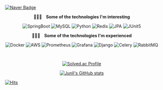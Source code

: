 <div>
  
  [![Naver Badge](https://img.shields.io/badge/Mail-00c73c?style=flat-square&logo=Naver&logoColor=white&link=mailto:bjo6300@naver.com)](mailto:bjo6300@naver.com)
</div>

<div align='center'>

  <b>🧑🏻‍💻 &nbsp;&nbsp; Some of the technologies I'm interesting</b></summary>
  
  ![SpringBoot](https://img.shields.io/badge/-SpringBoot-000000?style=flat&logo=Spring)
  ![MySQL](https://img.shields.io/badge/-MySQL-000000?style=flat&logo=MySQL)
  ![Python](https://img.shields.io/badge/-Python-000000?style=flat&logo=python)
  ![Redis](https://img.shields.io/badge/-Redis-000000?style=flat&logo=Redis)
  ![JPA](https://img.shields.io/badge/-JPA-000000?style=flat&logo=JPA)
  ![JUnit5](https://img.shields.io/badge/-JUnit5-000000?style=flat&logo=JUnit5)
  
  
  <b>🧑🏻‍💻 &nbsp;&nbsp; Some of the technologies I'm experienced</b></summary>
  
  
  ![Docker](https://img.shields.io/badge/-Docker-000000?style=flat&logo=docker)
  ![AWS](https://img.shields.io/badge/-AWS-000000?style=flat&logo=amazon-aws)
  ![Prometheus](https://img.shields.io/badge/-Prometheus-000000?style=flat&logo=Prometheus)
  ![Grafana](https://img.shields.io/badge/-Grafana-000000?style=flat&logo=Grafana)
  ![Django](https://img.shields.io/badge/-Django-000000?style=flat&logo=Django)
  ![Celery](https://img.shields.io/badge/-Celery-000000?style=flat&logo=Celery)
  ![RabbitMQ](https://img.shields.io/badge/-RabbitMQ-000000?style=flat&logo=Rabbitmq)


  <br/>
  

[![Solved.ac Profile](http://mazassumnida.wtf/api/v2/generate_badge?boj=bjo6300)](https://solved.ac/bjo6300/)

[![JunIl's GitHub stats](https://github-readme-stats.vercel.app/api?username=bjo6300&count_private=true&show_icons=true&include_all_commits=true&disable_animations=true&theme=material-palenight)](https://github.com/anuraghazra/github-readme-stats)




</div>

[![Hits](https://hits.seeyoufarm.com/api/count/incr/badge.svg?url=https%3A%2F%2Fgithub.com%2Fbjo6300&count_bg=%23087F90&title_bg=%23555555&icon=&icon_color=%23E7E7E7&title=visitors&edge_flat=false)](https://hits.seeyoufarm.com)

